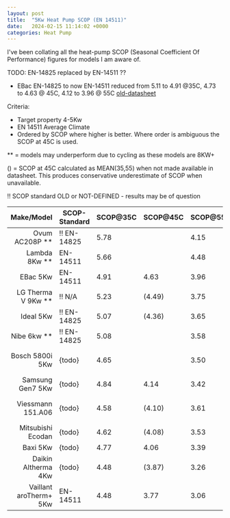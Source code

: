```yaml
---
layout: post
title:  "5Kw Heat Pump SCOP (EN 14511)"
date:   2024-02-15 11:14:02 +0000
categories: Heat Pump
---
```


I've been collating all the heat-pump SCOP (Seasonal Coefficient Of Performance) figures for models I am aware of.

TODO: EN-14825 replaced by EN-14511 ??
* EBac EN-14825 to now EN-14511 reduced from 5.11 to 4.91 @35C, 4.73 to 4.63 @ 45C, 4.12 to 3.96 @ 55C [old-datasheet](https://ebac-serverless.files.svdcdn.com/production/default/EBA%E2%80%A2230341_AIR-SOURCE-HEAT-PUMP-E-BROCHURE_HOT-WATER-CYLINDER.pdf?dm=1695277753)

Criteria:
- Target property 4-5Kw
- EN 14511 Average Climate
- Ordered by SCOP where higher is better. Where order is ambiguous the SCOP at 45C is used.

** = models may underperform due to cycling as these models are 8KW+

() = SCOP at 45C calculated as MEAN(35,55) when not made available in datasheet.
 This produces conservative underestimate of SCOP when unavailable.

 !! SCOP standard OLD or NOT-DEFINED - results may be of question

| Make/Model              | SCOP-Standard | SCOP@35C | SCOP@45C | SCOP@55C | Gas  | Comment              | Specification Date | Site/Datasheet |
| ----------------------: | ------------- | :------- | :------- | :------- | ---: | -------              | ------------------ | --- |
| Ovum AC208P **          | !! EN-14825   | 5.78     |          | 4.15     | R290 |                     | 2024-01            | [site](https://www.ovum.at/en/produkte/luft-die-koenigsklasse/) [datasheet](https://www.ovum.at/wp-content/uploads/2023/10/ACP_Datenblatt_alle_Web_230928.pdf) |
| Lambda 8Kw **           | EN-14511      | 5.66     |          | 4.48     | R290 |                      | 2024-01            | [site](https://lambda-wp.at/luft-waermepumpen/) [datasheet](https://assets-global.website-files.com/643186efcbc3b72e2a4f6db8/65acf5477b9a14bfd7615549_Scheda%20Tecnica.pdf)|
| EBac 5Kw                | EN-14511      | 4.91     |  4.63    | 3.96     | R32  |                      | 2024-02            | [datasheet](https://files.ebac.com/production/default/EBA%E2%80%A2240014_HEATPUMP-DATASHEET_QR_LR_2024-02-10-072606_tqkz.pdf?dm=1707549967) |
| LG Therma V 9Kw **      | !! N/A        | 5.23     | (4.49)   | 3.75     | R290 |                      | 2024-01            | [datasheet](https://www.lg.com/global/business/download/airsolution/THERMA%20V%20(AWHP)%20R290%20Monobloc%20Hydro%20Unit%208P%20%20leaflet_web_Holo_O_1117_low[20240130_154102737].pdf) |
| Ideal 5Kw               | !! EN-14825   | 5.07     | (4.36)   | 3.65     | R32  |                      | {todo}             | [site](https://idealtouch.co.uk.idealboilers.com/products/logic-air-heat-pump-3) |
| Nibe 6kw **             | !! EN-14825   | 5.08     |          | 3.58     | R32  |                      | {todo}             | [datasheet](https://assetstore.nibe.se/hcms/v2.3/entity/document/874828/storage/ODc0ODI4LzAvbWFzdGVy) |
| Bosch 5800i 5Kw         | {todo}        | 4.65     |          | 3.50     | R290 | {todo} Source of figures !? | {todo}       | [site](https://www.worcester-bosch.co.uk/products/heat-pumps/directory/compress-5800i-aw)  |
| Samsung Gen7 5Kw        | {todo}        | 4.84     |  4.14    | 3.42     | R290 |                      | {todo}             | [datasheet](https://midsummerwholesale.co.uk/pdfs/samsung-gen-7-r290-datasheet.pdf) |
| Viessmann 151.A06       | {todo}        | 4.58     | (4.10)   | 3.61     | R290 | {todo} 3.61 is-at 55? | {todo}            | [datasheet](https://viessmanndirect.co.uk/files//7a81a248-e65a-4fcf-8735-e4a33fa33fe4/Energy%20Consumption%20Datasheet.pdf) |
| Mitsubishi Ecodan       | {todo}        | 4.62     | (4.08)   | 3.53     | R290 |                      | {todo}             | [site](https://library.mitsubishielectric.co.uk/pdf/book/EcodanR290Outdoor1#page-1) |
| Baxi  5Kw               | {todo}        | 4.77     |  4.06    | 3.39     | R32  |                      | {todo}             | [site](https://www.baxi.co.uk/new-build/products/air-source-heat-pumps/baxi-assure-hp50-ashp) |
| Daikin Altherma 4Kw     | {todo}        | 4.48     | (3.87)   | 3.26     | R32  |                      | {todo}             | [site](https://www.daikin.co.uk/en_gb/products/product.table.html/EDLA04-08E3V3.html) |
| Vaillant aroTherm+ 5Kw  | EN-14511      | 4.48     |  3.77    | 3.06     | R290 |                      | {todo}             | [datasheet](https://professional.vaillant.co.uk/downloads/aproducts/renewables-1/arotherm-plus/arotherm-plus-spec-sheet-1892564.pdf) |

